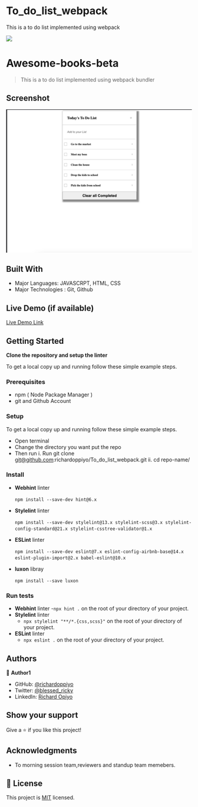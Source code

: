 # To_do_list_webpack
This is a to do list implemented using webpack 

![](https://img.shields.io/badge/Microverse-blueviolet)

# Awesome-books-beta

> This is a to do list implemented using webpack bundler

## Screenshot

![screenshot](./src/images/Screenshot.png)
<!-- ![screenshot](./images/b.png)
![screenshot](./images/c.png) -->

## Built With

- Major Languages: JAVASCRPT, HTML, CSS
- Major Technologies : Git, Github

## Live Demo (if available)

[Live Demo Link](https://livedemo.com)


## Getting Started

**Clone the repository and setup the linter**


To get a local copy up and running follow these simple example steps.

### Prerequisites
- npm ( Node Package Manager )
- git and Github Account

### Setup

To get a local copy up and running follow these simple example steps.

- Open terminal
- Change the directory you want put the repo
- Then run
  i. Run git clone git@github.com:richardoppiyo/To_do_list_webpack.git
  ii. cd repo-name/

### Install

- **Webhint** linter

  `npm install --save-dev hint@6.x`

- **Stylelint** linter

  `npm install --save-dev stylelint@13.x stylelint-scss@3.x stylelint-config-standard@21.x stylelint-csstree-validator@1.x`

- **ESLint** linter

  `npm install --save-dev eslint@7.x eslint-config-airbnb-base@14.x eslint-plugin-import@2.x babel-eslint@10.x`

 - **luxon** libray

    `npm install --save luxon`



### Run tests
- **Webhint** linter -`npx hint .` on the root of your directory of your project.
- **Stylelint** linter
  - `npx stylelint "**/*.{css,scss}"` on the root of your directory of your project.
- **ESLint** linter
  - `npx eslint .` on the root of your directory of your project.


## Authors

👤 **Author1**

- GitHub: [@richardoppiyo](https://github.com/richardoppiyo)
- Twitter: [@blessed_ricky](https://twitter.com/blessed_ricky)
- LinkedIn: [Richard Opiyo](https://linkedin.com/in/richardoppiyo)



## Show your support

Give a ⭐️ if you like this project!

## Acknowledgments

- To morning session team,reviewers and standup team memebers.

## 📝 License

This project is [MIT](./MIT.md) licensed.